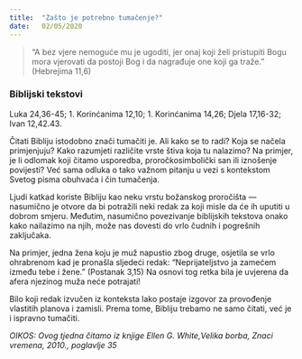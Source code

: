 ```yaml
---
title:  "Zašto je potrebno tumačenje?"
date:   02/05/2020
---
```


> <p></p>
> “A bez vjere nemoguće mu je ugoditi, jer onaj koji želi pristupiti Bogu mora vjerovati da postoji Bog i da nagrađuje one koji ga traže.” (Hebrejima 11,6)

### Biblijski tekstovi
Luka 24,36-45; 1. Korinćanima 12,10; 1. Korinćanima 14,26; Djela 17,16-32; Ivan 12,42.43.

Čitati Bibliju istodobno znači tumačiti je. Ali kako se to radi? Koja se načela primjenjuju? Kako razumjeti različite vrste štiva koja tu nalazimo? Na primjer, je li odlomak koji čitamo usporedba, proročkosimbolički san ili iznošenje povijesti? Već sama odluka o tako važnom pitanju u vezi s kontekstom Svetog pisma obuhvaća i čin tumačenja.

Ljudi katkad koriste Bibliju kao neku vrstu božanskog proročišta — nasumično je otvore da bi potražili neki redak za koji misle da će ih uputiti u dobrom smjeru. Međutim, nasumično povezivanje biblijskih tekstova onako kako nailazimo na njih, može nas dovesti do vrlo čudnih i pogrešnih zaključaka.

Na primjer, jedna žena koju je muž napustio zbog druge, osjetila se vrlo ohrabrenom kad je pronašla sljedeći redak: “Neprijateljstvo ja zamećem između tebe i žene.” (Postanak 3,15) Na osnovi tog retka bila je uvjerena da afera njezinog muža neće potrajati!

Bilo koji redak izvučen iz konteksta lako postaje izgovor za provođenje vlastitih planova i zamisli. Prema tome, Bibliju trebamo ne samo čitati, već je i ispravno tumačiti.

*OIKOS: Ovog tjedna čitamo iz knjige Ellen G. White,Velika borba, Znaci vremena, 2010., poglavlje 35*

